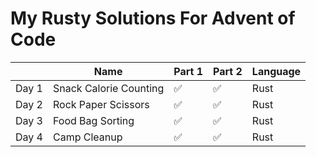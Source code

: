 # My Rusty Solutions For Advent of Code

|      | Name | Part 1 | Part 2 | Language |
|------|------|--------|--------|----------|
| Day 1| Snack Calorie Counting | ✅ | ✅ | Rust|
| Day 2| Rock Paper Scissors | ✅ | ✅ | Rust|
| Day 3| Food Bag Sorting | ✅ | ✅ | Rust|
| Day 4| Camp Cleanup | ✅ | ✅ | Rust|
